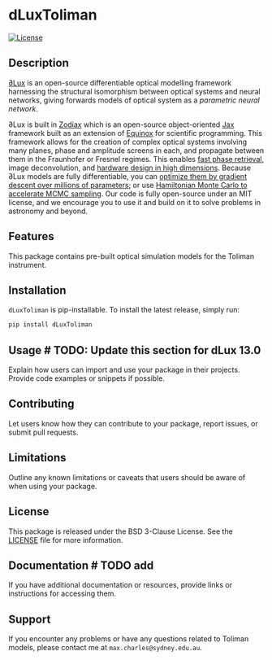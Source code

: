 # dLuxToliman

[![License](https://img.shields.io/badge/license-BSD%203--Clause-blue.svg)](LICENSE)

## Description

[∂Lux](https://louisdesdoigts.github.io/dLux/) is an open-source differentiable optical modelling framework harnessing the structural isomorphism between optical systems and neural networks, giving forwards models of optical system as a _parametric neural network_.

∂Lux is built in [Zodiax](https://github.com/LouisDesdoigts/zodiax) which is an open-source object-oriented [Jax](https://github.com/google/jax) framework built as an extension of [Equinox](https://github.com/patrick-kidger/equinox) for scientific programming. This framework allows for the creation of complex optical systems involving many planes, phase and amplitude screens in each, and propagate between them in the Fraunhofer or Fresnel regimes. This enables [fast phase retrieval](https://louisdesdoigts.github.io/dLux/notebooks/phase_retrieval_demo/), image deconvolution, and [hardware design in high dimensions](https://louisdesdoigts.github.io/dLux/notebooks/designing_a_mask/). Because ∂Lux models are fully differentiable, you can [optimize them by gradient descent over millions of parameters](https://louisdesdoigts.github.io/dLux/notebooks/flatfield_calibration/); or use [Hamiltonian Monte Carlo to accelerate MCMC sampling](https://louisdesdoigts.github.io/dLux/notebooks/HMC/). Our code is fully open-source under an MIT license, and we encourage you to use it and build on it to solve problems in astronomy and beyond.


## Features

This package contains pre-built optical simulation models for the Toliman instrument.

## Installation

`dLuxToliman` is pip-installable. To install the latest release, simply run:

```bash
pip install dLuxToliman
```

## Usage  # TODO: Update this section for dLux 13.0

Explain how users can import and use your package in their projects. Provide code examples or snippets if possible.

## Contributing

Let users know how they can contribute to your package, report issues, or submit pull requests.

## Limitations

Outline any known limitations or caveats that users should be aware of when using your package.

## License

This package is released under the BSD 3-Clause License. See the [LICENSE](LICENSE) file for more information.

## Documentation  # TODO add

If you have additional documentation or resources, provide links or instructions for accessing them.

## Support

If you encounter any problems or have any questions related to Toliman models, please contact me at `max.charles@sydney.edu.au`.
